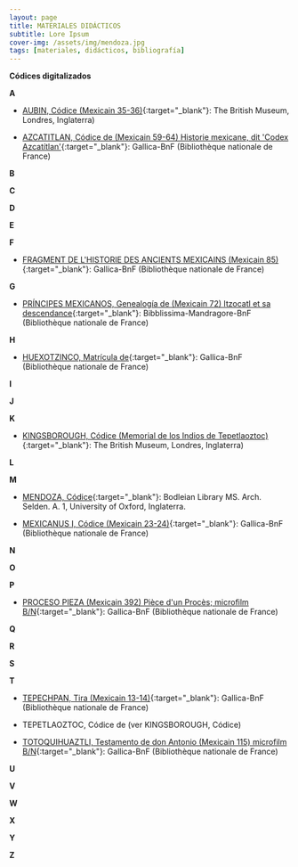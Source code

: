 ```yaml
---
layout: page
title: MATERIALES DIDÁCTICOS
subtitle: Lore Ipsum
cover-img: /assets/img/mendoza.jpg
tags: [materiales, didácticos, bibliografía]
---
```


**Códices digitalizados**

**A**

- [AUBIN, Códice (Mexicain 35-36)](https://www.britishmuseum.org/collection/object/E_Am2006-Drg-31219){:target="_blank"}: The British Museum, Londres, Inglaterra)

- [AZCATITLAN, Códice de (Mexicain 59-64) Historie mexicane, dit 'Codex Azcatítlan'](https://gallica.bnf.fr/ark:/12148/btv1b84582686){:target="_blank"}: Gallica-BnF (Bibliothèque nationale de France)

**B**

**C**

**D**

**E**

**F**

- [FRAGMENT DE L'HISTORIE DES ANCIENTS MEXICAINS (Mexicain 85)](https://gallica.bnf.fr/ark:/12148/btv1b8458438r){:target="_blank"}: Gallica-BnF (Bibliothèque nationale de France)
 
**G**

- [PRÍNCIPES MEXICANOS, Genealogía de (Mexicain 72) Itzocatl et sa descendance](){:target="_blank"}: Bibblissima-Mandragore-BnF (Bibliothèque nationale de France)

**H**

- [HUEXOTZINCO, Matrícula de](https://gallica.bnf.fr/ark:/12148/btv1b8470185f){:target="_blank"}: Gallica-BnF (Bibliothèque nationale de France)

**I**

**J**

**K**

- [KINGSBOROUGH, Códice (Memorial de los Indios de Tepetlaoztoc)](https://www.britishmuseum.org/collection/object/E_Am2006-Drg-13964){:target="_blank"}: The British Museum, Londres, Inglaterra)

**L**

**M**

- [MENDOZA, Códice](https://digital.bodleian.ox.ac.uk/objects/2fea788e-2aa2-4f08-b6d9-648c00486220/surfaces/68210492-1fd1-499e-acee-188fa1226ca1){:target="_blank"}: Bodleian Library MS. Arch. Selden. A. 1, University of Oxford, Inglaterra.

- [MEXICANUS I, Códice (Mexicain 23-24)](https://gallica.bnf.fr/ark:/12148/btv1b55005834g){:target="_blank"}: Gallica-BnF (Bibliothèque nationale de France)

**N**

**O**

**P**

- [PROCESO PIEZA (Mexicain 392) Pièce d'un Procès; microfilm B/N](https://gallica.bnf.fr/ark:/12148/btv1b10086465f){:target="_blank"}: Gallica-BnF (Bibliothèque nationale de France)

**Q**

**R**

**S**

**T**

- [TEPECHPAN, Tira (Mexicain 13-14)](https://gallica.bnf.fr/ark:/12148/btv1b55005968w){:target="_blank"}: Gallica-BnF (Bibliothèque nationale de France)

- TEPETLAOZTOC, Códice de (ver KINGSBOROUGH, Códice)
 
- [TOTOQUIHUAZTLI, Testamento de don Antonio (Mexicain 115) microfilm B/N](https://gallica.bnf.fr/ark:/12148/btv1b10087469k){:target="_blank"}: Gallica-BnF (Bibliothèque nationale de France)

**U**

**V**

**W**

**X**

**Y**

**Z**





